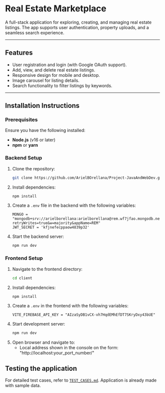 # Real Estate Marketplace

A full-stack application for exploring, creating, and managing real estate listings. The app supports user authentication, property uploads, and a seamless search experience.

---

## **Features**
- User registration and login (with Google OAuth support).
- Add, view, and delete real estate listings.
- Responsive design for mobile and desktop.
- Image carousel for listing details.
- Search functionality to filter listings by keywords.

---

## **Installation Instructions**

### Prerequisites
Ensure you have the following installed:
- **Node.js** (v16 or later)
- **npm** or **yarn**

### Backend Setup
1. Clone the repository:
   ```bash
   git clone https://github.com/ArielBOrellana/Project-JavaAndWebDev.git

2. Install dependencies:
    ```bash
    npm install

3. Create a `.env` file in the backend with the following variables:
    ```env
    MONGO = "mongodb+srv://arielborellana:arielborellana@rem.wf7jfao.mongodb.net/?retryWrites=true&w=majority&appName=REM"
    JWT_SECRET = 'kfjnefecppaow4839p32'

4. Start the backend server:
    ```bash
    npm run dev

### Frontend Setup
1. Navigate to the frontend directory:
    ```bash
    cd client

2. Install dependencies:
    ```bash
    npm install

3. Create a `.env` in the frontend with the following variables:
    ```env
    VITE_FIREBASE_API_KEY = "AIzaSyDB1vCX-vh7HqdEMhEfDT7SKryDxy43bUE"

4. Start development server:
    ```bash
    npm run dev

5. Open browser and navigate to:
    - Local address shown in the console on the form: 
    "http://localhost:your_port_number/"

## **Testing the application**

For detailed test cases, refer to [`TEST_CASES.md`](TEST_CASES.md).
Application is already made with sample data.


